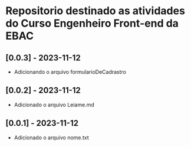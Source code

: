 # Repositorio destinado as atividades do Curso Engenheiro Front-end da EBAC

## [0.0.3] - 2023-11-12
- Adicionando o arquivo formularioDeCadrastro
## [0.0.2] - 2023-11-12
- Adicionado o arquivo Leiame.md
## [0.0.1] - 2023-11-12
- Adicionado o arquivo nome.txt
